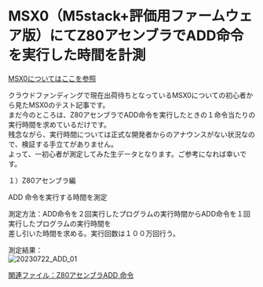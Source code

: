 # MSX0（M5stack+評価用ファームウェア版）にてZ80アセンブラでADD命令を実行した時間を計測  
  
[MSX0についてはここを参照](https://ascii.jp/elem/000/004/126/4126402/)  

クラウドファンディングで現在出荷待ちとなっているMSX0についての初心者から見たMSX0のテスト記事です。  
まだ今のところは、Z80アセンブラでADD命令を実行したときの１命令当たりの実行時間を求めているだけです。  
残念ながら、実行時間については正式な開発者からのアナウンスがない状況なので、検証する手立てがありません。  
よって、一初心者が測定してみた生データとなります。ご参考になれば幸いです。  

１）Z80アセンブラ編  

ADD 命令を実行する時間を測定  

測定方法：ADD命令を２回実行したプログラムの実行時間からADD命令を１回実行したプログラムの実行時間を  
差し引いた時間を求める。実行回数は１００万回行う。  
  
測定結果：  
![20230722_ADD_01](https://github.com/MIN0/test_MSX0_ADD/assets/2537346/e0afafa2-2e1c-4157-85ab-1770a7e5c002)
  
[関連ファイル：Z80アセンブラADD 命令](test14HA.asm)  

